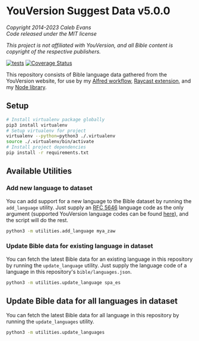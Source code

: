 # YouVersion Suggest Data v5.0.0

*Copyright 2014-2023 Caleb Evans*  
*Code released under the MIT license*

*This project is not affiliated with YouVersion, and all Bible content is
copyright of the respective publishers.*

[![tests](https://github.com/caleb531/youversion-suggest-data/actions/workflows/tests.yml/badge.svg)](https://github.com/caleb531/youversion-suggest-data/actions/workflows/tests.yml)
[![Coverage Status](https://coveralls.io/repos/caleb531/youversion-suggest-data/badge.svg?branch=master)](https://coveralls.io/r/caleb531/youversion-suggest-data?branch=master)

This repository consists of Bible language data gathered from the YouVersion
website, for use by my [Alfred workflow][alfred], [Raycast extension][raycast],
and my [Node library][node].

[node]: https://github.com/caleb531/youversion-suggest-node
[alfred]: https://alfred.app/workflows/caleb531/youversion-suggest/
[raycast]: https://www.raycast.com/caleb531/youversion-suggest

## Setup

```sh
# Install virtualenv package globally
pip3 install virtualenv
# Setup virtualenv for project
virtualenv --python=python3 ./.virtualenv
source ./.virtualenv/bin/activate
# Install project dependencies
pip install -r requirements.txt
```

## Available Utilities

### Add new language to dataset

You can add support for a new language to the Bible dataset by running the
`add_language` utility. Just supply an [RFC 5646][rfc] language code as the only
argument (supported YouVersion language codes can be found
[here][language-list]), and the script will do the rest.

[rfc]: https://www.rfc-editor.org/rfc/rfc5646.html
[language-list]: https://www.bible.com/languages

```sh
python3 -m utilities.add_language mya_zaw
```

### Update Bible data for existing language in dataset

You can fetch the latest Bible data for an existing language in this repository
by running the `update_language` utility. Just supply the language code of a
language in this repository's `bible/languages.json`.

```sh
python3 -m utilities.update_language spa_es
```

## Update Bible data for all languages in dataset

You can fetch the latest Bible data for all language in this repository by
running the `update_languages` utility.

```sh
python3 -m utilities.update_languages
```
